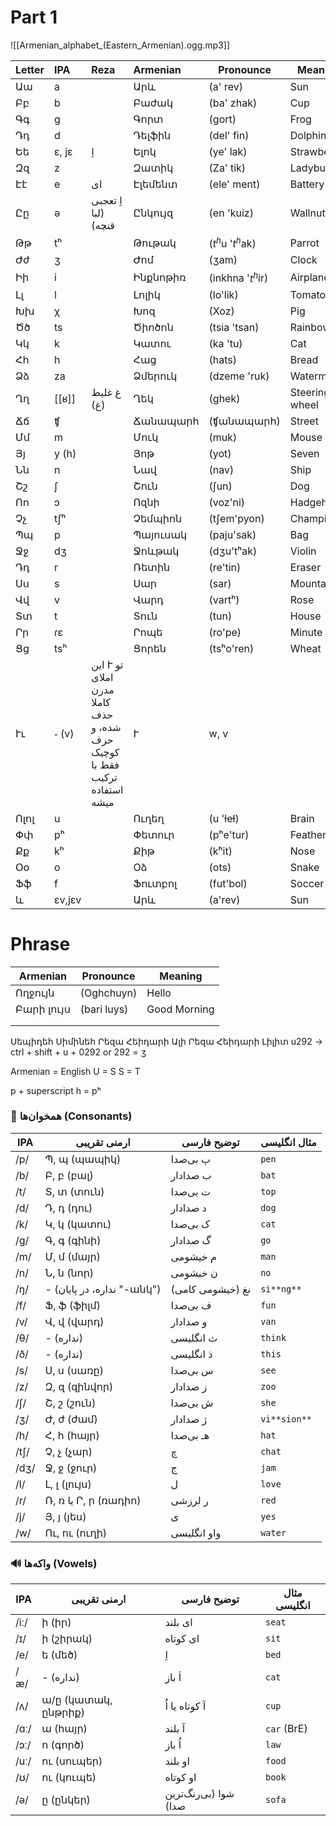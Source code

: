 # Part 1



![[Armenian_alphabet_(Eastern_Armenian).ogg.mp3]]

| Letter | IPA    | Reza                                                                     | Armenian   | Pronounce         | Meaning        |
| :----- | :----- | :----------------------------------------------------------------------- | :--------- | ----------------- | -------------- |
| Աա     | a      |                                                                          | Արև        | (a' rev)          | Sun            |
| Բբ     | b      |                                                                          | ‌Բաժակ     | (ba' zhak)        | Cup            |
| Գգ     | g      |                                                                          | Գորտ       | (gort)            | Frog           |
| Դդ     | d      |                                                                          | Դելֆին     | (del' fin)        | Dolphin        |
| Եե     | ɛ, jɛ  | اِ                                                                       | Ելոկ       | (ye' lak)         | Strawberry     |
| Զզ     | z      |                                                                          | Զատիկ      | (Za' tik)         | Ladybug        |
| Էէ     | e      | ای                                                                       | Էլեմենտ    | (ele' ment)       | Battery        |
| Ըը     | ə      | اِ تعجبی (لبا قنچه)                                                      | Ընկույզ    | (en 'kuiz)        | Wallnut        |
| Թթ     | tʰ     |                                                                          | Թութակ     | ($t^h$u '$t^h$ak) | Parrot         |
| Ժժ     | ʒ      |                                                                          | Ժոմ        | (ʒam)             | Clock          |
| Իի     | i      |                                                                          | Ինքնոթիռ   | (inkhna '$t^h$ir) | Airplane       |
| Լլ     | l      |                                                                          | Լոլիկ      | (lo'lik)          | Tomato         |
| Խխ     | χ      |                                                                          | Խոզ        | (Xoz)             | Pig            |
| Ծծ     | ts     |                                                                          | ‌‌‌‌Ծիոծոն | (tsia 'tsan)      | Rainbow        |
| Կկ     | k      |                                                                          | Կատու      | (ka 'tu)          | Cat            |
| Հհ     | h      |                                                                          | Հաց        | (hats)            | Bread          |
| Ձձ     | za     |                                                                          | Ձմերուկ    | (dzeme 'ruk)      | Watermelon     |
| Ղղ     | [[ʁ]]  | غ غلیط (غ)                                                               | Ղեկ        | (ghek)            | Steering wheel |
| Ճճ     | ʧ      |                                                                          | Ճանապարհ   | (ʧանապարհ)        | Street         |
| Մմ     | m      |                                                                          | Մուկ       | (muk)             | Mouse          |
| Յյ     | y (h)  |                                                                          | Յոթ        | (yot)             | Seven          |
| Նն     | n      |                                                                          | Նավ        | (nav)             | Ship           |
| Շշ     | ʃ      |                                                                          | Շուն       | (ʃun)             | Dog            |
| Ոո     | ɔ      |                                                                          | Ոզնի       | (voz'ni)          | Hadgehog       |
| Չչ     | tʃʰ    |                                                                          | Չեմպիոն    | (tʃem'pyon)       | Champion       |
| Պպ     | p      |                                                                          | Պայուսակ   | (paju'sak)        | Bag            |
| Ջջ     | dʒ     |                                                                          | Ջոևթակ     | (dʒu'tʰak)        | Violin         |
| Դդ     | r      |                                                                          | Ռետին      | (re'tin)          | Eraser         |
| Սս     | s      |                                                                          | Սար        | (sar)             | Mountain       |
| Վվ     | v      |                                                                          | Վարդ       | (vartʰ)           | Rose           |
| Տտ     | t      |                                                                          | Տուն       | (tun)             | House          |
| Րր     | ɾɛ     |                                                                          | Րոպե       | (ro'pe)           | Minute         |
| Ցց     | tsʰ    |                                                                          | Ցորեն      | (tsʰo'ren)        | Wheat          |
| Ււ     | ֊ (v)  | این Ւ تو املای مدرن کاملا حذف شده، و حرف کوچیک فقط با ترکیب استفاده میشه | Ւ          | w, v              |                |
| Ոլոլ   | u      |                                                                          | Ուղեղ      | (u 'ɫeɫ)          | Brain          |
| Փփ     | pʰ     |                                                                          | Փետուր     | (pʰe'tur)         | Feather        |
| Քք     | kʰ     |                                                                          | Քիթ        | (kʰit)            | Nose           |
| Օօ     | o      |                                                                          | Oձ         | (ots)             | Snake          |
| Ֆֆ     | f      |                                                                          | Ֆուտբոլ    | (fut'bol)         | Soccer         |
| և      | ɛv,jɛv |                                                                          | Արև        | (a'rev)           | Sun            |


# Phrase

| Armenian   | Pronounce   | Meaning      |
| ---------- | ----------- | ------------ |
| Ողջույն    | (Oghchuyn)  | Hello        |
| Բարի լույս | (bari luys) | Good Morning |
|            |             |              |
|            |             |              |
Սեպիդեհ Սիմինեհ
Րեզա Հեիդարի
Ալի Րեզա Հեիդարի
Լիլիտ
u292 -> ctrl + shift + u + 0292 or 292 = ʒ

Armenian = English
U = S
S = T

p + superscript h = pʰ



### 🧩 همخوان‌ها (Consonants)

| IPA  | ارمنی تقریبی               | توضیح فارسی      | مثال انگلیسی |
| ---- | -------------------------- | ---------------- | ------------ |
| /p/  | Պ, պ (պապիկ)               | پ بی‌صدا         | `pen`        |
| /b/  | Բ, բ (բալ)                 | ب صدادار         | `bat`        |
| /t/  | Տ, տ (տուն)                | ت بی‌صدا         | `top`        |
| /d/  | Դ, դ (դու)                 | د صدادار         | `dog`        |
| /k/  | Կ, կ (կատու)               | ک بی‌صدا         | `cat`        |
| /g/  | Գ, գ (գինի)                | گ صدادار         | `go`         |
| /m/  | Մ, մ (մայր)                | م خیشومی         | `man`        |
| /n/  | Ն, ն (նոր)                 | ن خیشومی         | `no`         |
| /ŋ/  | - (نداره، در پایان "-անկ") | نغ (خیشومی کامی) | `si**ng**`   |
| /f/  | Ֆ, ֆ (ֆիլմ)                | ف بی‌صدا         | `fun`        |
| /v/  | Վ, վ (վարդ)                | و صدادار         | `van`        |
| /θ/  | - (نداره)                  | ث انگلیسی        | `think`      |
| /ð/  | - (نداره)                  | ذ انگلیسی        | `this`       |
| /s/  | Ս, ս (սառը)                | س بی‌صدا         | `see`        |
| /z/  | Զ, զ (զինվոր)              | ز صدادار         | `zoo`        |
| /ʃ/  | Շ, շ (շուն)                | ش بی‌صدا         | `she`        |
| /ʒ/  | Ժ, ժ (ժամ)                 | ژ صدادار         | `vi**sion**` |
| /h/  | Հ, հ (հայր)                | هـ بی‌صدا        | `hat`        |
| /tʃ/ | Չ, չ (չար)                 | چ                | `chat`       |
| /dʒ/ | Ջ, ջ (ջուր)                | ج                | `jam`        |
| /l/  | Լ, լ (լույս)               | ل                | `love`       |
| /r/  | Ռ, ռ یا Ր, ր (ռադիո)       | ر لرزشی          | `red`        |
| /j/  | Յ, յ (յես)                 | ی                | `yes`        |
| /w/  | Ու, ու (ուղի)              | واو انگلیسی      | `water`      |
### 🔊 واکه‌ها (Vowels)

|IPA|ارمنی تقریبی|توضیح فارسی|مثال انگلیسی|
|---|---|---|---|
|/iː/|ի (իր)|ای بلند|`seat`|
|/ɪ/|ի (շիրակ)|ای کوتاه|`sit`|
|/e/|ե (մեծ)|اِ|`bed`|
|/æ/|- (نداره)|اَ باز|`cat`|
|/ʌ/|ա/ը (կատակ, ընթրիք)|آ کوتاه یا اُ|`cup`|
|/ɑː/|ա (հայր)|آ بلند|`car` (BrE)|
|/ɔː/|ո (գործ)|اُ باز|`law`|
|/uː/|ու (սուպեր)|او بلند|`food`|
|/ʊ/|ու (կուպե)|او کوتاه|`book`|
|/ə/|ը (ընկեր)|شوا (بی‌رنگ‌ترین صدا)|`sofa`|

